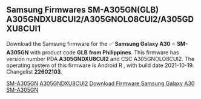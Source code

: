 <h2>Samsung Firmwares SM-A305GN(GLB) A305GNDXU8CUI2/A305GNOLO8CUI2/A305GDXU8CUI1</h2>
Download the Samsung firmware for the ✅ <strong>Samsung Galaxy A30 </strong> ⭐ <strong>SM-A305GN</strong> with product code <strong>GLB</strong> <strong> from Philippines</strong>. This firmware has version number PDA <strong>A305GNDXU8CUI2</strong> and CSC A305GNOLO8CUI2. The operating system of this firmware is Android R , with build date 2021-10-19. Changelist <strong>22602103</strong>.


[SM-A305GN](https://samfirm.shop/samsung/model/SM-A305GN)
[A305GNDXU8CUI2](https://samfirm.shop/samsung/pda/A305GNDXU8CUI2)
[Download Firmware Samsung Galaxy A30 SM-A305GN](https://samfirm.shop/samsung/firmware/466936)
